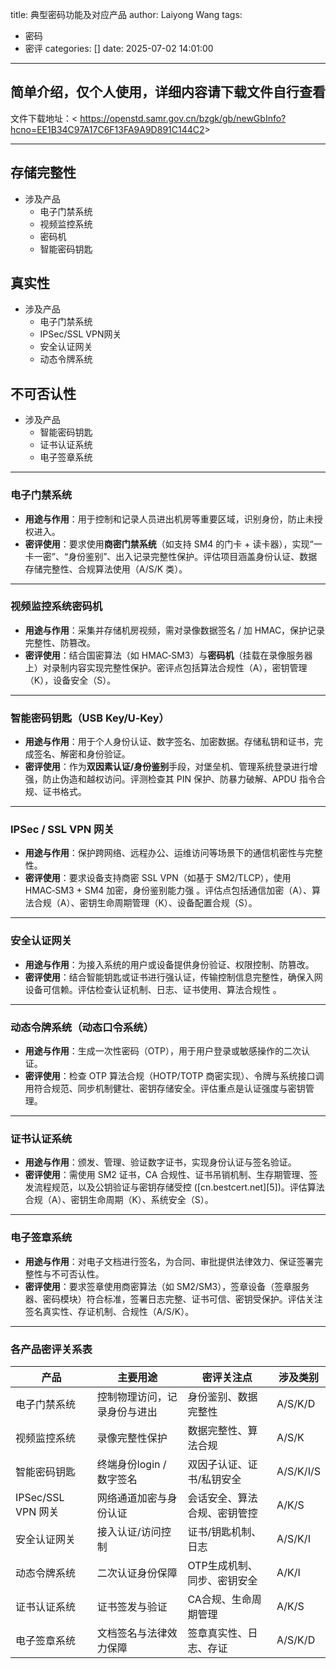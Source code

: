 title: 典型密码功能及对应产品
author: Laiyong Wang
tags:
  - 密码
  - 密评
categories: []
date: 2025-07-02 14:01:00
---
## 简单介绍，仅个人使用，详细内容请下载文件自行查看
文件下载地址：<  <https://openstd.samr.gov.cn/bzgk/gb/newGbInfo?hcno=EE1B34C97A17C6F13FA9A9D891C144C2>>

---

## 存储完整性
* 涉及产品
	* 电子门禁系统
    * 视频监控系统
    * 密码机
    * 智能密码钥匙
## 真实性
* 涉及产品
	* 电子门禁系统
    * IPSec/SSL VPN网关
    * 安全认证网关
    * 动态令牌系统
## 不可否认性
* 涉及产品
	* 智能密码钥匙
    * 证书认证系统
    * 电子签章系统


---

### **电子门禁系统**

* **用途与作用**：用于控制和记录人员进出机房等重要区域，识别身份，防止未授权进入。
* **密评使用**：要求使用**商密门禁系统**（如支持 SM4 的门卡 + 读卡器），实现“一卡一密”、“身份鉴别”、出入记录完整性保护。评估项目涵盖身份认证、数据存储完整性、合规算法使用（A/S/K 类）。

---

### **视频监控系统密码机**

* **用途与作用**：采集并存储机房视频，需对录像数据签名 / 加 HMAC，保护记录完整性、防篡改。
* **密评使用**：结合国密算法（如 HMAC‑SM3）与**密码机**（挂载在录像服务器上）对录制内容实现完整性保护。密评点包括算法合规性（A），密钥管理（K），设备安全（S）。

---

### **智能密码钥匙（USB Key/U‑Key）**

* **用途与作用**：用于个人身份认证、数字签名、加密数据。存储私钥和证书，完成签名、解密和身份验证。
* **密评使用**：作为**双因素认证/身份鉴别**手段，对堡垒机、管理系统登录进行增强，防止伪造和越权访问。评测检查其 PIN 保护、防暴力破解、APDU 指令合规、证书格式。

---

### **IPSec / SSL VPN 网关**

* **用途与作用**：保护跨网络、远程办公、运维访问等场景下的通信机密性与完整性。
* **密评使用**：要求设备支持商密 SSL VPN（如基于 SM2/TLCP），使用 HMAC‑SM3 + SM4 加密，身份鉴别能力强 。评估点包括通信加密（A）、算法合规（A）、密钥生命周期管理（K）、设备配置合规（S）。

---

### **安全认证网关**

* **用途与作用**：为接入系统的用户或设备提供身份验证、权限控制、防篡改。
* **密评使用**：结合智能钥匙或证书进行强认证，传输控制信息完整性，确保入网设备可信赖。评估检查认证机制、日志、证书使用、算法合规性 。

---

### **动态令牌系统（动态口令系统）**

* **用途与作用**：生成一次性密码（OTP），用于用户登录或敏感操作的二次认证。
* **密评使用**：检查 OTP 算法合规（HOTP/TOTP 商密实现）、令牌与系统接口调用符合规范、同步机制健壮、密钥存储安全。评估重点是认证强度与密钥管理。

---

### **证书认证系统**

* **用途与作用**：颁发、管理、验证数字证书，实现身份认证与签名验证。
* **密评使用**：需使用 SM2 证书，CA 合规性、证书吊销机制、生存期管理、签发流程规范，以及公钥验证与密钥存储受控 ([cn.bestcert.net][5])。评估算法合规（A）、密钥生命周期（K）、系统安全（S）。

---

### **电子签章系统**

* **用途与作用**：对电子文档进行签名，为合同、审批提供法律效力、保证签署完整性与不可否认性。
* **密评使用**：要求签章使用商密算法（如 SM2/SM3），签章设备（签章服务器、密码模块）符合标准，签署日志完整、证书可信、密钥受保护。评估关注签名真实性、存证机制、合规性（A/S/K）。

---

### 各产品密评关系表

| 产品               | 主要用途             | 密评关注点           | 涉及类别      |
| ---------------- | ---------------- | --------------- | --------- |
| 电子门禁系统           | 控制物理访问，记录身份与进出   | 身份鉴别、数据完整性      | A/S/K/D   |
| 视频监控系统           | 录像完整性保护          | 数据完整性、算法合规      | A/S/K     |
| 智能密码钥匙           | 终端身份login / 数字签名 | 双因子认证、证书/私钥安全   | A/S/K/I/S |
| IPSec/SSL VPN 网关 | 网络通道加密与身份认证      | 会话安全、算法合规、密钥管控  | A/K/S     |
| 安全认证网关           | 接入认证/访问控制        | 证书/钥匙机制、日志      | A/S/K/I   |
| 动态令牌系统           | 二次认证身份保障         | OTP生成机制、同步、密钥安全 | A/K/I     |
| 证书认证系统           | 证书签发与验证          | CA合规、生命周期管理     | A/K/S     |
| 电子签章系统           | 文档签名与法律效力保障      | 签章真实性、日志、存证     | A/S/K/D   |
